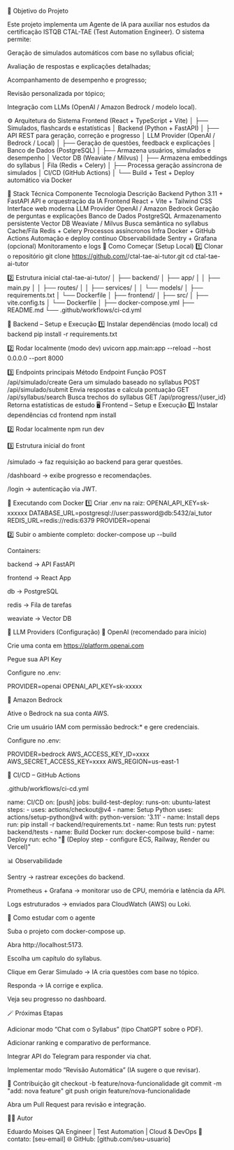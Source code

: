 🎯 Objetivo do Projeto

Este projeto implementa um Agente de IA para auxiliar nos estudos da certificação ISTQB CTAL-TAE (Test Automation Engineer).
O sistema permite:

Geração de simulados automáticos com base no syllabus oficial;

Avaliação de respostas e explicações detalhadas;

Acompanhamento de desempenho e progresso;

Revisão personalizada por tópico;

Integração com LLMs (OpenAI / Amazon Bedrock / modelo local).

⚙️ Arquitetura do Sistema
Frontend (React + TypeScript + Vite)
│
├── Simulados, flashcards e estatísticas
│
Backend (Python + FastAPI)
│
├── API REST para geração, correção e progresso
│
LLM Provider (OpenAI / Bedrock / Local)
│
├── Geração de questões, feedback e explicações
│
Banco de Dados (PostgreSQL)
│
├── Armazena usuários, simulados e desempenho
│
Vector DB (Weaviate / Milvus)
│
├── Armazena embeddings do syllabus
│
Fila (Redis + Celery)
│
├── Processa geração assíncrona de simulados
│
CI/CD (GitHub Actions)
│
└── Build + Test + Deploy automático via Docker

🧩 Stack Técnica
Componente	Tecnologia	Descrição
Backend	Python 3.11 + FastAPI	API e orquestração da IA
Frontend	React + Vite + Tailwind CSS	Interface web moderna
LLM Provider	OpenAI / Amazon Bedrock	Geração de perguntas e explicações
Banco de Dados	PostgreSQL	Armazenamento persistente
Vector DB	Weaviate / Milvus	Busca semântica no syllabus
Cache/Fila	Redis + Celery	Processos assíncronos
Infra	Docker + GitHub Actions	Automação e deploy contínuo
Observabilidade	Sentry + Grafana (opcional)	Monitoramento e logs
🚀 Como Começar (Setup Local)
1️⃣ Clonar o repositório
git clone https://github.com/<seu-usuario>/ctal-tae-ai-tutor.git
cd ctal-tae-ai-tutor

2️⃣ Estrutura inicial
ctal-tae-ai-tutor/
│
├── backend/
│   ├── app/
│   │   ├── main.py
│   │   ├── routes/
│   │   ├── services/
│   │   └── models/
│   ├── requirements.txt
│   └── Dockerfile
│
├── frontend/
│   ├── src/
│   ├── vite.config.ts
│   └── Dockerfile
│
├── docker-compose.yml
├── README.md
└── .github/workflows/ci-cd.yml

🧱 Backend – Setup e Execução
1️⃣ Instalar dependências (modo local)
cd backend
pip install -r requirements.txt

2️⃣ Rodar localmente (modo dev)
uvicorn app.main:app --reload --host 0.0.0.0 --port 8000

3️⃣ Endpoints principais
Método	Endpoint	Função
POST	/api/simulado/create	Gera um simulado baseado no syllabus
POST	/api/simulado/submit	Envia respostas e calcula pontuação
GET	/api/syllabus/search	Busca trechos do syllabus
GET	/api/progress/{user_id}	Retorna estatísticas de estudo
🖥️ Frontend – Setup e Execução
1️⃣ Instalar dependências
cd frontend
npm install

2️⃣ Rodar localmente
npm run dev

3️⃣ Estrutura inicial do front

/simulado → faz requisição ao backend para gerar questões.

/dashboard → exibe progresso e recomendações.

/login → autenticação via JWT.

🐳 Executando com Docker
1️⃣ Criar .env na raiz:
OPENAI_API_KEY=sk-xxxxxx
DATABASE_URL=postgresql://user:password@db:5432/ai_tutor
REDIS_URL=redis://redis:6379
PROVIDER=openai

2️⃣ Subir o ambiente completo:
docker-compose up --build


Containers:

backend → API FastAPI

frontend → React App

db → PostgreSQL

redis → Fila de tarefas

weaviate → Vector DB

🧠 LLM Providers (Configuração)
🔹 OpenAI (recomendado para início)

Crie uma conta em https://platform.openai.com

Pegue sua API Key

Configure no .env:

PROVIDER=openai
OPENAI_API_KEY=sk-xxxxx

🔹 Amazon Bedrock

Ative o Bedrock na sua conta AWS.

Crie um usuário IAM com permissão bedrock:* e gere credenciais.

Configure no .env:

PROVIDER=bedrock
AWS_ACCESS_KEY_ID=xxxx
AWS_SECRET_ACCESS_KEY=xxxx
AWS_REGION=us-east-1

🔄 CI/CD – GitHub Actions

.github/workflows/ci-cd.yml

name: CI/CD
on: [push]
jobs:
  build-test-deploy:
    runs-on: ubuntu-latest
    steps:
      - uses: actions/checkout@v4
      - name: Setup Python
        uses: actions/setup-python@v4
        with:
          python-version: '3.11'
      - name: Install deps
        run: pip install -r backend/requirements.txt
      - name: Run tests
        run: pytest backend/tests
      - name: Build Docker
        run: docker-compose build
      - name: Deploy
        run: echo "🚀 (Deploy step - configure ECS, Railway, Render ou Vercel)"

📊 Observabilidade

Sentry → rastrear exceções do backend.

Prometheus + Grafana → monitorar uso de CPU, memória e latência da API.

Logs estruturados → enviados para CloudWatch (AWS) ou Loki.

🧠 Como estudar com o agente

Suba o projeto com docker-compose up.

Abra http://localhost:5173.

Escolha um capítulo do syllabus.

Clique em Gerar Simulado → IA cria questões com base no tópico.

Responda → IA corrige e explica.

Veja seu progresso no dashboard.

🪄 Próximas Etapas

 Adicionar modo “Chat com o Syllabus” (tipo ChatGPT sobre o PDF).

 Adicionar ranking e comparativo de performance.

 Integrar API do Telegram para responder via chat.

 Implementar modo “Revisão Automática” (IA sugere o que revisar).

🧰 Contribuição
git checkout -b feature/nova-funcionalidade
git commit -m "add: nova feature"
git push origin feature/nova-funcionalidade


Abra um Pull Request para revisão e integração.

👨‍💻 Autor

Eduardo Moises
QA Engineer | Test Automation | Cloud & DevOps
📧 contato: [seu-email]
🌐 GitHub: [github.com/seu-usuario]

